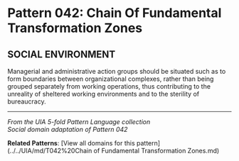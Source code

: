 # Pattern 042: Chain Of Fundamental Transformation Zones

## SOCIAL ENVIRONMENT

Managerial and administrative action groups should be situated such as to form boundaries between organizational complexes, rather than being grouped separately from working operations, thus contributing to the unreality of sheltered working environments and to the sterility of bureaucracy.

---

*From the UIA 5-fold Pattern Language collection*  
*Social domain adaptation of Pattern 042*

**Related Patterns**: [View all domains for this pattern](../../UIA/md/T042%20Chain of Fundamental Transformation Zones.md)
